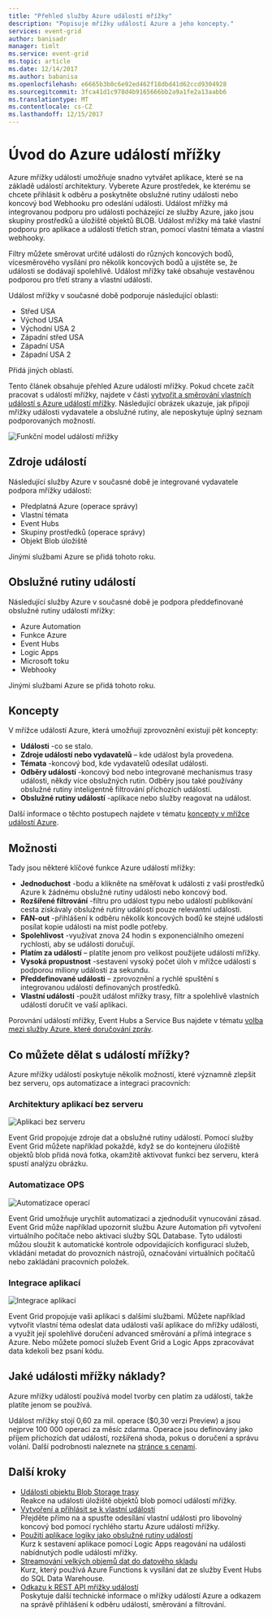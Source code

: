 ```yaml
---
title: "Přehled služby Azure událostí mřížky"
description: "Popisuje mřížky událostí Azure a jeho koncepty."
services: event-grid
author: banisadr
manager: timlt
ms.service: event-grid
ms.topic: article
ms.date: 12/14/2017
ms.author: babanisa
ms.openlocfilehash: e6665b3b0c6e92ed462f18dbd41d62ccd9304928
ms.sourcegitcommit: 3fca41d1c978d4b9165666bb2a9a1fe2a13aabb6
ms.translationtype: MT
ms.contentlocale: cs-CZ
ms.lasthandoff: 12/15/2017
---
```

# <a name="an-introduction-to-azure-event-grid"></a>Úvod do Azure událostí mřížky

Azure mřížky událostí umožňuje snadno vytvářet aplikace, které se na základě událostí architektury. Vyberete Azure prostředek, ke kterému se chcete přihlásit k odběru a poskytněte obslužné rutiny události nebo koncový bod Webhooku pro odeslání události. Událost mřížky má integrovanou podporu pro události pocházející ze služby Azure, jako jsou skupiny prostředků a úložiště objektů BLOB. Událost mřížky má také vlastní podporu pro aplikace a událostí třetích stran, pomocí vlastní témata a vlastní webhooky. 

Filtry můžete směrovat určité události do různých koncových bodů, vícesměrového vysílání pro několik koncových bodů a ujistěte se, že události se dodávají spolehlivě. Událost mřížky také obsahuje vestavěnou podporou pro třetí strany a vlastní události.

Událost mřížky v současné době podporuje následující oblasti:

* Střed USA
*   Východ USA
*   Východní USA 2
*   Západní střed USA
*   Západní USA
*   Západní USA 2

Přidá jiných oblastí.

Tento článek obsahuje přehled Azure událostí mřížky. Pokud chcete začít pracovat s událostí mřížky, najdete v části [vytvořit a směrování vlastních událostí s Azure událostí mřížky](custom-event-quickstart.md). Následující obrázek ukazuje, jak připojí mřížky události vydavatele a obslužné rutiny, ale neposkytuje úplný seznam podporovaných možností.

![Funkční model událostí mřížky](./media/overview/event-grid-functional-model.png)

## <a name="event-publishers"></a>Zdroje událostí

Následující služby Azure v současné době je integrované vydavatele podpora mřížky událostí:

* Předplatná Azure (operace správy)
* Vlastní témata
* Event Hubs
* Skupiny prostředků (operace správy)
* Objekt Blob úložiště

Jinými službami Azure se přidá tohoto roku.

## <a name="event-handlers"></a>Obslužné rutiny událostí

Následující služby Azure v současné době je podpora předdefinované obslužné rutiny událostí mřížky: 

* Azure Automation
* Funkce Azure
* Event Hubs
* Logic Apps
* Microsoft toku
* Webhooky

Jinými službami Azure se přidá tohoto roku.

## <a name="concepts"></a>Koncepty

V mřížce událostí Azure, která umožňují zprovoznění existují pět koncepty:

* **Události** -co se stalo.
* **Zdroje událostí nebo vydavatelů** – kde událost byla provedena.
* **Témata** -koncový bod, kde vydavatelů odesílat události.
* **Odběry událostí** -koncový bod nebo integrované mechanismus trasy události, někdy více obslužných rutin. Odběry jsou také používány obslužné rutiny inteligentně filtrování příchozích událostí.
* **Obslužné rutiny událostí** -aplikace nebo služby reagovat na událost.

Další informace o těchto postupech najdete v tématu [koncepty v mřížce událostí Azure](concepts.md).

## <a name="capabilities"></a>Možnosti

Tady jsou některé klíčové funkce Azure událostí mřížky:

* **Jednoduchost** -bodu a klikněte na směřovat k události z vaší prostředků Azure k žádnému obslužné rutiny události nebo koncový bod.
* **Rozšířené filtrování** -filtru pro událost typu nebo událostí publikování cesta získávaly obslužné rutiny událostí pouze relevantní události.
* **FAN-out** -přihlášení k odběru několik koncových bodů ke stejné události posílat kopie události na míst podle potřeby.
* **Spolehlivost** -využívat znova 24 hodin s exponenciálního omezení rychlosti, aby se události doručují.
* **Platím za událostí** – platíte jenom pro velikost použijete událostí mřížky.
* **Vysoká propustnost** -sestavení vysoký počet úloh v mřížce událostí s podporou miliony událostí za sekundu.
* **Předdefinované události** – zprovoznění a rychlé spuštění s integrovanou událostí definovaných prostředků.
* **Vlastní události** -použít událost mřížky trasy, filtr a spolehlivě vlastních událostí doručit ve vaší aplikaci.

Porovnání událostí mřížky, Event Hubs a Service Bus najdete v tématu [volba mezi služby Azure, které doručování zpráv](compare-messaging-services.md).

## <a name="what-can-i-do-with-event-grid"></a>Co můžete dělat s událostí mřížky?

Azure mřížky událostí poskytuje několik možností, které významně zlepšit bez serveru, ops automatizace a integraci pracovních: 

### <a name="serverless-application-architectures"></a>Architektury aplikací bez serveru

![Aplikaci bez serveru](./media/overview/serverless_web_app.png)

Event Grid propojuje zdroje dat a obslužné rutiny událostí. Pomocí služby Event Grid můžete například pokaždé, když se do kontejneru úložiště objektů blob přidá nová fotka, okamžitě aktivovat funkci bez serveru, která spustí analýzu obrázku. 

### <a name="ops-automation"></a>Automatizace OPS

![Automatizace operací](./media/overview/Ops_automation.png)

Event Grid umožňuje urychlit automatizaci a zjednodušit vynucování zásad. Event Grid může například upozornit službu Azure Automation při vytvoření virtuálního počítače nebo aktivaci služby SQL Database. Tyto události můžou sloužit k automatické kontrole odpovídajících konfigurací služeb, vkládání metadat do provozních nástrojů, označování virtuálních počítačů nebo zakládání pracovních položek.

### <a name="application-integration"></a>Integrace aplikací

![Integrace aplikací](./media/overview/app_integration.png)

Event Grid propojuje vaši aplikaci s dalšími službami. Můžete například vytvořit vlastní téma odeslat data události vaší aplikace do mřížky události, a využít její spolehlivé doručení advanced směrování a přímá integrace s Azure. Nebo můžete pomocí služeb Event Grid a Logic Apps zpracovávat data kdekoli bez psaní kódu. 

## <a name="how-much-does-event-grid-cost"></a>Jaké události mřížky náklady?

Azure mřížky událostí používá model tvorby cen platím za událostí, takže platíte jenom se používá.

Událost mřížky stojí 0,60 za mil. operace ($0,30 verzi Preview) a jsou nejprve 100 000 operaci za měsíc zdarma. Operace jsou definovány jako příjem příchozích dat událostí, rozšířená shoda, pokus o doručení a správu volání.  Další podrobnosti naleznete na [stránce s cenami](https://azure.microsoft.com/pricing/details/event-grid/).

## <a name="next-steps"></a>Další kroky

* [Události objektu Blob Storage trasy](../storage/blobs/storage-blob-event-quickstart.md?toc=%2fazure%2fevent-grid%2ftoc.json)  
  Reakce na události úložiště objektů blob pomocí událostí mřížky.
* [Vytvoření a přihlásit se k vlastní události](custom-event-quickstart.md)  
  Přejděte přímo na a spusťte odesílání vlastní události pro libovolný koncový bod pomocí rychlého startu Azure událostí mřížky.
* [Použití aplikace logiky jako obslužné rutiny událostí](monitor-virtual-machine-changes-event-grid-logic-app.md)  
  Kurz k sestavení aplikace pomocí Logic Apps reagování na události nabídnutých podle událostí mřížky.
* [Streamování velkých objemů dat do datového skladu](event-grid-event-hubs-integration.md)  
  Kurz, který používá Azure Functions k vysílání dat ze služby Event Hubs do SQL Data Warehouse.
* [Odkazu k REST API mřížky událostí](/rest/api/eventgrid)  
  Poskytuje další technické informace o mřížky událostí Azure a odkazem na správě přihlášení k odběru událostí, směrování a filtrování.